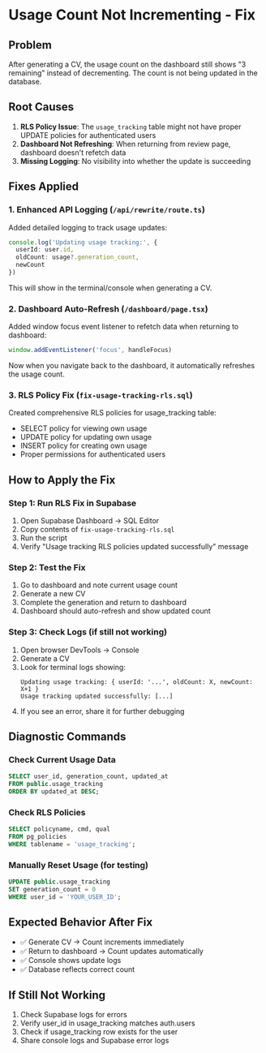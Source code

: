 # Usage Count Not Incrementing - Fix

## Problem
After generating a CV, the usage count on the dashboard still shows "3 remaining" instead of decrementing. The count is not being updated in the database.

## Root Causes
1. **RLS Policy Issue**: The `usage_tracking` table might not have proper UPDATE policies for authenticated users
2. **Dashboard Not Refreshing**: When returning from review page, dashboard doesn't refetch data
3. **Missing Logging**: No visibility into whether the update is succeeding

## Fixes Applied

### 1. Enhanced API Logging (`/api/rewrite/route.ts`)
Added detailed logging to track usage updates:
```typescript
console.log('Updating usage tracking:', {
  userId: user.id,
  oldCount: usage?.generation_count,
  newCount
})
```

This will show in the terminal/console when generating a CV.

### 2. Dashboard Auto-Refresh (`/dashboard/page.tsx`)
Added window focus event listener to refetch data when returning to dashboard:
```typescript
window.addEventListener('focus', handleFocus)
```

Now when you navigate back to the dashboard, it automatically refreshes the usage count.

### 3. RLS Policy Fix (`fix-usage-tracking-rls.sql`)
Created comprehensive RLS policies for usage_tracking table:
- SELECT policy for viewing own usage
- UPDATE policy for updating own usage  
- INSERT policy for creating own usage
- Proper permissions for authenticated users

## How to Apply the Fix

### Step 1: Run RLS Fix in Supabase
1. Open Supabase Dashboard → SQL Editor
2. Copy contents of `fix-usage-tracking-rls.sql`
3. Run the script
4. Verify "Usage tracking RLS policies updated successfully" message

### Step 2: Test the Fix
1. Go to dashboard and note current usage count
2. Generate a new CV
3. Complete the generation and return to dashboard
4. Dashboard should auto-refresh and show updated count

### Step 3: Check Logs (if still not working)
1. Open browser DevTools → Console
2. Generate a CV
3. Look for terminal logs showing:
   ```
   Updating usage tracking: { userId: '...', oldCount: X, newCount: X+1 }
   Usage tracking updated successfully: [...]
   ```
4. If you see an error, share it for further debugging

## Diagnostic Commands

### Check Current Usage Data
```sql
SELECT user_id, generation_count, updated_at
FROM public.usage_tracking
ORDER BY updated_at DESC;
```

### Check RLS Policies
```sql
SELECT policyname, cmd, qual
FROM pg_policies
WHERE tablename = 'usage_tracking';
```

### Manually Reset Usage (for testing)
```sql
UPDATE public.usage_tracking
SET generation_count = 0
WHERE user_id = 'YOUR_USER_ID';
```

## Expected Behavior After Fix
- ✅ Generate CV → Count increments immediately
- ✅ Return to dashboard → Count updates automatically
- ✅ Console shows update logs
- ✅ Database reflects correct count

## If Still Not Working
1. Check Supabase logs for errors
2. Verify user_id in usage_tracking matches auth.users
3. Check if usage_tracking row exists for the user
4. Share console logs and Supabase error logs
